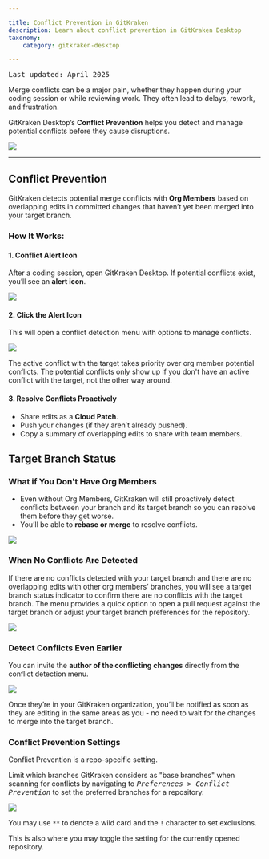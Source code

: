 ```yaml
---

title: Conflict Prevention in GitKraken
description: Learn about conflict prevention in GitKraken Desktop
taxonomy:
    category: gitkraken-desktop

---
```


<kbd>Last updated: April 2025</kbd>

Merge conflicts can be a major pain, whether they happen during your coding session or while reviewing work. They often lead to delays, rework, and frustration.  

GitKraken Desktop’s **Conflict Prevention** helps you detect and manage potential conflicts before they cause disruptions.  

<img src="/wp-content/uploads/GKD-conflict-prevention.png" class="help-center-img img-bordered">

---

## Conflict Prevention

GitKraken detects potential merge conflicts with **Org Members** based on overlapping edits in committed changes that haven’t yet been merged into your target branch.  

### How It Works:

#### 1. Conflict Alert Icon
After a coding session, open GitKraken Desktop. If potential conflicts exist, you’ll see an **alert icon**.

<img src="/wp-content/uploads/GKD-org-member-conflict-11-1.png" srcset='/wp-content/uploads/GKD-org-member-conflict-11-1@2x.png' class="help-center-img img-bordered">

#### 2. Click the Alert Icon

This will open a conflict detection menu with options to manage conflicts.  

<img src="/wp-content/uploads/GKD-unfurl-org-member-conflict-11-1.png" srcset='/wp-content/uploads/GKD-unfurl-org-member-conflict-11-1@2x.png' class="help-center-img img-bordered">

<div class='callout callout--success'>
    <p>The active conflict with the target takes priority over org member potential conflicts. The potential conflicts only show up if you don't have an active conflict with the target, not the other way around.</p>
</div>

#### 3. Resolve Conflicts Proactively  
- Share edits as a **Cloud Patch**.  
- Push your changes (if they aren’t already pushed).  
- Copy a summary of overlapping edits to share with team members.  

## Target Branch Status
### What if You Don't Have Org Members
- Even without Org Members, GitKraken will still proactively detect conflicts between your branch and its target branch so you can resolve them before they get worse.  
- You’ll be able to **rebase or merge** to resolve conflicts. 

<img src="/wp-content/uploads/generic-conflict-prevention-11-1.png" srcset='/wp-content/uploads/generic-conflict-prevention-11-1@2x.png' class="help-center-img img-bordered">

### When No Conflicts Are Detected
If there are no conflicts detected with your target branch and there are no overlapping edits with other org members’ branches, you will see a target branch status indicator to confirm there are no conflicts with the target branch. The menu provides a quick option to open a pull request against the target branch or adjust your target branch preferences for the repository.

<img src="/wp-content/uploads/GKD-no-conflict-detected-with-PR.png" class="help-center-img img-bordered">

### Detect Conflicts Even Earlier

You can invite the **author of the conflicting changes** directly from the conflict detection menu. 

<img src="/wp-content/uploads/GKD-invite-org-member-conflict.png" class="help-center-img img-bordered">

Once they’re in your GitKraken organization, you’ll be notified as soon as they are editing in the same areas as you - no need to wait for the changes to merge into the target branch.

### Conflict Prevention Settings

Conflict Prevention is a repo-specific setting.

Limit which branches GitKraken considers as "base branches" when scanning for conflicts by navigating to <kbd>_Preferences > Conflict Prevention_</kbd> to set the preferred branches for a repository.

<img src='/wp-content/uploads/conflict-prevention-settings.png' srcset='/wp-content/uploads/conflict-prevention-settings@2x.png 2x' class="help-center-img img-bordered"/>

You may use `**` to denote a wild card and the `!` character to set exclusions.

This is also where you may toggle the setting for the currently opened repository. 